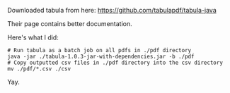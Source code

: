 Downloaded tabula from here: https://github.com/tabulapdf/tabula-java

Their page contains better documentation.

Here's what I did:

```
# Run tabula as a batch job on all pdfs in ./pdf directory
java -jar ./tabula-1.0.3-jar-with-dependencies.jar -b ./pdf
# Copy outputted csv files in ./pdf directory into the csv directory
mv ./pdf/*.csv ./csv
```

Yay.
